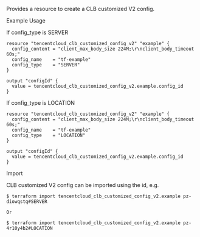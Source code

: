 Provides a resource to create a CLB customized V2 config.

Example Usage

If config_type is SERVER

```hcl
resource "tencentcloud_clb_customized_config_v2" "example" {
  config_content = "client_max_body_size 224M;\r\nclient_body_timeout 60s;"
  config_name    = "tf-example"
  config_type    = "SERVER"
}

output "configId" {
  value = tencentcloud_clb_customized_config_v2.example.config_id
}
```

If config_type is LOCATION

```hcl
resource "tencentcloud_clb_customized_config_v2" "example" {
  config_content = "client_max_body_size 224M;\r\nclient_body_timeout 60s;"
  config_name    = "tf-example"
  config_type    = "LOCATION"
}

output "configId" {
  value = tencentcloud_clb_customized_config_v2.example.config_id
}
```

Import

CLB customized V2 config can be imported using the id, e.g.

```
$ terraform import tencentcloud_clb_customized_config_v2.example pz-diowqstq#SERVER

Or

$ terraform import tencentcloud_clb_customized_config_v2.example pz-4r10y4b2#LOCATION
```